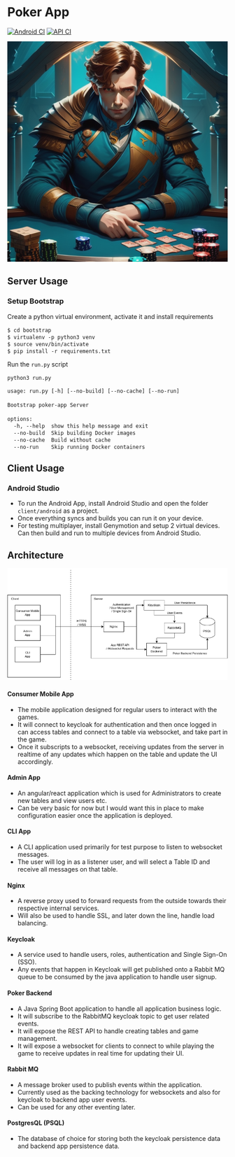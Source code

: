 # Poker App

[![Android CI](https://github.com/thomasbigger584/poker-app/actions/workflows/android.yml/badge.svg)](https://github.com/thomasbigger584/poker-app/actions/workflows/android.yml)
[![API CI](https://github.com/thomasbigger584/poker-app/actions/workflows/api.yml/badge.svg)](https://github.com/thomasbigger584/poker-app/actions/workflows/api.yml)

![logo.png](images/logo.png)

## Server Usage

### Setup Bootstrap

Create a python virtual environment, activate it and install requirements

```shell
$ cd bootstrap
$ virtualenv -p python3 venv
$ source venv/bin/activate
$ pip install -r requirements.txt
```

Run the `run.py` script

```shell
python3 run.py
```

```
usage: run.py [-h] [--no-build] [--no-cache] [--no-run]

Bootstrap poker-app Server

options:
  -h, --help  show this help message and exit
  --no-build  Skip building Docker images
  --no-cache  Build without cache
  --no-run    Skip running Docker containers
```

## Client Usage

### Android Studio

- To run the Android App, install Android Studio and open the folder `client/android` as a project.
- Once everything syncs and builds you can run it on your device.
- For testing multiplayer, install Genymotion and setup 2 virtual devices. Can then build and run to multiple devices
  from Android Studio.

## Architecture

![PokerApp-Architecture.png](images/PokerApp-Architecture.png)

#### Consumer Mobile App

- The mobile application designed for regular users to interact with the games.
- It will connect to keycloak for authentication and then once logged in can access tables and connect to a table via
  websocket, and take part in the game.
- Once it subscripts to a websocket, receiving updates from the server in realtime of any updates which happen on the
  table and update the UI accordingly.

#### Admin App

- An angular/react application which is used for Administrators to create new tables and view users etc.
- Can be very basic for now but I would want this in place to make configuration easier once the application is
  deployed.

#### CLI App

- A CLI application used primarily for test purpose to listen to websocket messages.
- The user will log in as a listener user, and will select a Table ID and receive all messages on that table.

#### Nginx

- A reverse proxy used to forward requests from the outside towards their respective internal services.
- Will also be used to handle SSL, and later down the line, handle load balancing.

#### Keycloak

- A service used to handle users, roles, authentication and Single Sign-On (SSO).
- Any events that happen in Keycloak will get published onto a Rabbit MQ queue to be consumed by the java application to
  handle user signup.

#### Poker Backend

- A Java Spring Boot application to handle all application business logic.
- It will subscribe to the RabbitMQ keycloak topic to get user related events.
- It will expose the REST API to handle creating tables and game management.
- It will expose a websocket for clients to connect to while playing the game to receive updates in real time for
  updating their UI.

#### Rabbit MQ

- A message broker used to publish events within the application.
- Currently used as the backing technology for websockets and also for keycloak to backend app user events.
- Can be used for any other eventing later.

#### PostgresQL (PSQL)

- The database of choice for storing both the keycloak persistence data and backend app persistence data.
